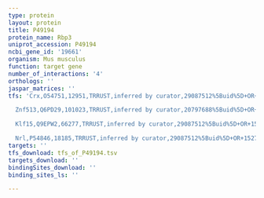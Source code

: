 ```yaml
---
type: protein
layout: protein
title: P49194
protein_name: Rbp3
uniprot_accession: P49194
ncbi_gene_id: '19661'
organism: Mus musculus
function: target gene
number_of_interactions: '4'
orthologs: ''
jaspar_matrices: ''
tfs: 'Crx,O54751,12951,TRRUST,inferred by curator,29087512%5Buid%5D+OR+9390516%5Buid%5D+OR+15277472%5Buid%5D,Yes

  Znf513,Q6PD29,101023,TRRUST,inferred by curator,20797688%5Buid%5D+OR+29087512%5Buid%5D,Yes

  Klf15,Q9EPW2,66277,TRRUST,inferred by curator,29087512%5Buid%5D+OR+15277472%5Buid%5D,Yes

  Nrl,P54846,18185,TRRUST,inferred by curator,29087512%5Buid%5D+OR+15277472%5Buid%5D,Yes'
targets: ''
tfs_download: tfs_of_P49194.tsv
targets_download: ''
bindingSites_download: ''
binding_sites_ls: ''

---
```

